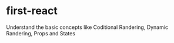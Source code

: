 # first-react
Understand the basic concepts like Coditional Randering, Dynamic Randering, Props and States